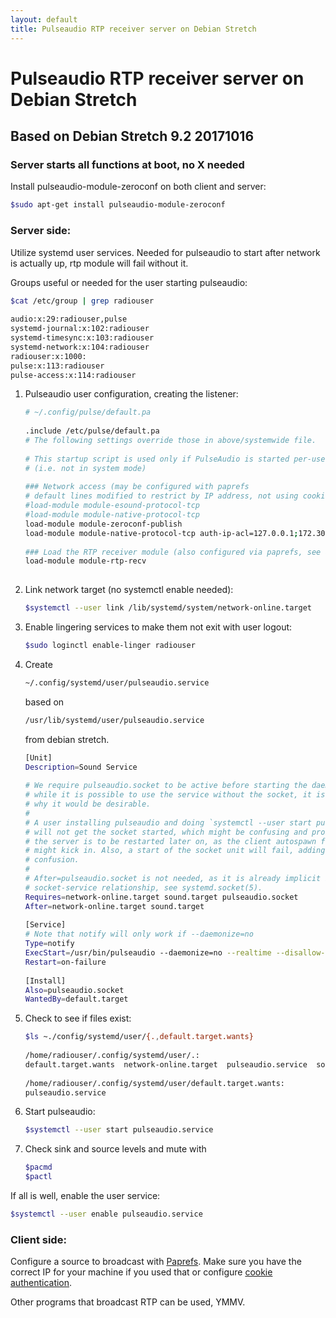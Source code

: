 ```yaml
---
layout: default
title: Pulseaudio RTP receiver server on Debian Stretch
---
```


# Pulseaudio RTP receiver server on Debian Stretch

## Based on Debian Stretch 9.2 20171016

### Server starts all functions at boot, no X needed

Install pulseaudio-module-zeroconf on both client and server:

```sh
$sudo apt-get install pulseaudio-module-zeroconf
```

### Server side:

Utilize systemd user services. Needed for pulseaudio to start after network is actually up, rtp module will fail without it.

Groups useful or needed for the user starting pulseaudio:

```sh
$cat /etc/group | grep radiouser
  
audio:x:29:radiouser,pulse
systemd-journal:x:102:radiouser
systemd-timesync:x:103:radiouser
systemd-network:x:104:radiouser
radiouser:x:1000:
pulse:x:113:radiouser
pulse-access:x:114:radiouser

```

1.  Pulseaudio user configuration, creating the listener:
  
    ```sh
    # ~/.config/pulse/default.pa
  
    .include /etc/pulse/default.pa
    # The following settings override those in above/systemwide file.
  
    # This startup script is used only if PulseAudio is started per-user
    # (i.e. not in system mode)
  
    ### Network access (may be configured with paprefs
    # default lines modified to restrict by IP address, not using cookies to authenticate
    #load-module module-esound-protocol-tcp
    #load-module module-native-protocol-tcp
    load-module module-zeroconf-publish
    load-module module-native-protocol-tcp auth-ip-acl=127.0.0.1;172.30.0.1;172.30.0.250 auth-anonymous=1
  
    ### Load the RTP receiver module (also configured via paprefs, see above)
    load-module module-rtp-recv
  
    ```
    
2.  Link network target (no systemctl enable needed):
  
    ```sh
    $systemctl --user link /lib/systemd/system/network-online.target
    ```
  
    
3.  Enable lingering services to make them not exit with user logout:
  
    ```sh
    $sudo loginctl enable-linger radiouser
    ```
    
4.  Create
  
    ```sh
    ~/.config/systemd/user/pulseaudio.service
    ```
    
    based on 
  
    ```sh
    /usr/lib/systemd/user/pulseaudio.service
    ```
  
    from debian stretch.
  
    ```sh
    [Unit]
    Description=Sound Service
  
    # We require pulseaudio.socket to be active before starting the daemon, because
    # while it is possible to use the service without the socket, it is not clear
    # why it would be desirable.
    #
    # A user installing pulseaudio and doing `systemctl --user start pulseaudio`
    # will not get the socket started, which might be confusing and problematic if
    # the server is to be restarted later on, as the client autospawn feature
    # might kick in. Also, a start of the socket unit will fail, adding to the
    # confusion.
    #
    # After=pulseaudio.socket is not needed, as it is already implicit in the
    # socket-service relationship, see systemd.socket(5).
    Requires=network-online.target sound.target pulseaudio.socket
    After=network-online.target sound.target
  
    [Service]
    # Note that notify will only work if --daemonize=no
    Type=notify
    ExecStart=/usr/bin/pulseaudio --daemonize=no --realtime --disallow-exit --no-cpu-limit
    Restart=on-failure
  
    [Install]
    Also=pulseaudio.socket
    WantedBy=default.target
    
    ```
    
5.  Check to see if files exist:
    
    ```sh
    $ls ~./config/systemd/user/{.,default.target.wants}
  
    /home/radiouser/.config/systemd/user/.:
    default.target.wants  network-online.target  pulseaudio.service  sockets.target.wants
  
    /home/radiouser/.config/systemd/user/default.target.wants:
    pulseaudio.service
    ```
  
    
6.  Start pulseaudio:
    
    ```sh
    $systemctl --user start pulseaudio.service
    ```
  
    
7.  Check sink and source levels and mute with
  
    ```sh
    $pacmd
    $pactl
    ```
    
  If all is well, enable the user service:

  ```sh
  $systemctl --user enable pulseaudio.service
  ```

### Client side:

Configure a source to broadcast with [Paprefs](https://freedesktop.org/software/pulseaudio/paprefs/#documentation). Make sure you have the correct IP for your machine if you used that or configure [cookie authentication](https://wiki.archlinux.org/index.php/PulseAudio/Configuration#Connection_.26_authentication).

Other programs that broadcast RTP can be used, YMMV.


